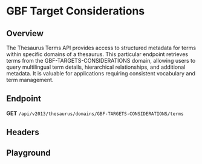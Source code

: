 <script setup>
import SwaggerUI from "@/swagger/view/SwaggerUI.vue"
import swaggerJson from "@/swagger/json/thesaurus/national-target/gbf-target-considerations.json";

const swaggerSpecs = [
  { json:swaggerJson, protected: false },
]
</script>

# GBF Target Considerations

## Overview

The Thesaurus Terms API provides access to structured metadata for terms within specific domains of a thesaurus. This particular endpoint retrieves terms from the GBF-TARGETS-CONSIDERATIONS domain, allowing users to query multilingual term details, hierarchical relationships, and additional metadata. It is valuable for applications requiring consistent vocabulary and term management.


## Endpoint

**GET** `/api/v2013/thesaurus/domains/GBF-TARGETS-CONSIDERATIONS/terms`

## Headers
<!--@include: @/../components/common/header/accept.md-->

## Playground

<SwaggerUI :swaggerSpecs="swaggerSpecs" />